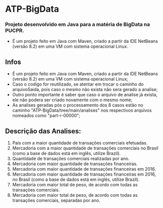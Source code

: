 # ATP-BigData
### Projeto desenvolvido em Java para a matéria de BigData na PUCPR.
- É um projeto feito em Java com Maven, criado a partir da IDE NetBeans (versão 8.2) em uma VM com sistema operacional Linux.

## Infos
- É um projeto feito em Java com Maven, criado a partir da IDE NetBeans (versão 8.2) em uma VM com sistema operacional Linux;
- Caso o codigo for reutilizado, se atentar em trocar o caminho do arquivoSaida, pois caso o mesmo não exista não sera gerado a analise;
- Outro ponto importante é saber que caso o arquivo de analise já exista, ele não podera ser criado novamente com o mesmo nome;
- As analises geradas pós o processamento dos 8 casos estão no caminho "ATP-BigData/tree/main/analises" nos respectivos arquivos nomeados como "part-r-00000";

## Descrição das Analises: 
1. País com a maior quantidade de transações comerciais efetuadas.
2. Mercadoria com a maior quantidade de transações comerciais no Brasil (como a base de dados está em inglês, utilize Brazil).
3. Quantidade de transações comerciais realizadas por ano.
4. Mercadoria com maior quantidade de transações financeiras.
5. Mercadoria com maior quantidade de transações financeiras em 2016.
6. Mercadoria com maior quantidade de transações financeiras em 2016, no Brasil (como a base de dados está em inglês, utilize Brazil).
7. Mercadoria com maior total de peso, de acordo com todas as transações comerciais.
8. Mercadoria com maior total de peso, de acordo com todas as transações comerciais, separadas por ano.
